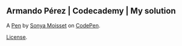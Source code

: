 Armando Pérez | Codecademy | My solution
----------------------------------------


A [Pen](http://codepen.io/SonyaMoisset/pen/pjJdYK) by [Sonya Moisset](http://codepen.io/SonyaMoisset) on [CodePen](http://codepen.io/).

[License](http://codepen.io/SonyaMoisset/pen/pjJdYK/license).